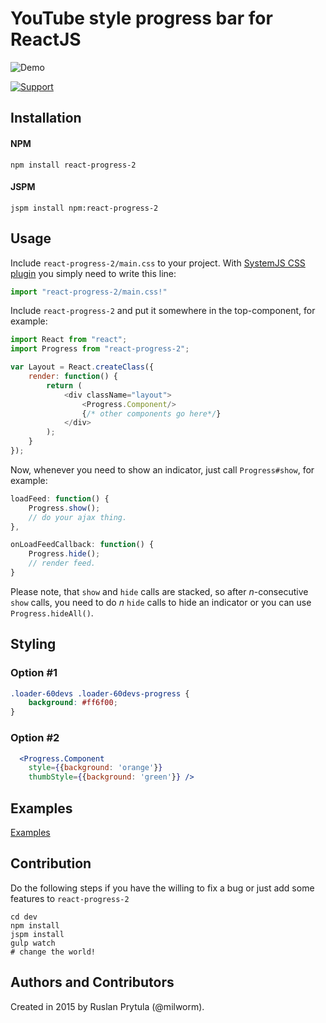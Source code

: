 # YouTube style progress bar for ReactJS

![Demo](https://raw.githubusercontent.com/milworm/react-progress-2/master/images/demo.gif)



[![Support](https://supporter.60devs.com/api/b/399936c021d5111d90001de85283a4b5)](https://supporter.60devs.com/give/399936c021d5111d90001de85283a4b5)

## Installation

#### NPM
    npm install react-progress-2

#### JSPM
    jspm install npm:react-progress-2

## Usage

Include `react-progress-2/main.css` to your project. With [SystemJS CSS plugin](https://github.com/systemjs/plugin-css) you simply need to write this line:
```js
import "react-progress-2/main.css!"
```
Include `react-progress-2` and put it somewhere in the top-component, for example:
```js
import React from "react";
import Progress from "react-progress-2";

var Layout = React.createClass({
    render: function() {
        return (
            <div className="layout">
                <Progress.Component/>
                {/* other components go here*/}
            </div>
        );
    }
});
```
Now, whenever you need to show an indicator, just call `Progress#show`, for example:
```js
loadFeed: function() {
    Progress.show();
    // do your ajax thing.
},

onLoadFeedCallback: function() {
    Progress.hide();
    // render feed.
}
```

Please note, that `show` and `hide` calls are stacked, so after *n*-consecutive `show` calls, you need to do *n* `hide` calls to hide an indicator or you can use `Progress.hideAll()`.

## Styling

### Option #1
```css
.loader-60devs .loader-60devs-progress {
    background: #ff6f00;
}
```

### Option #2
```jsx
  <Progress.Component
    style={{background: 'orange'}}
    thumbStyle={{background: 'green'}} />
```

## Examples
[Examples](http://milworm.github.io/react-progress-2/example.html)

## Contribution
Do the following steps if you have the willing to fix a bug or just add some features to `react-progress-2`
```
cd dev
npm install
jspm install
gulp watch
# change the world!
```

## Authors and Contributors
Created in 2015 by Ruslan Prytula (@milworm).
